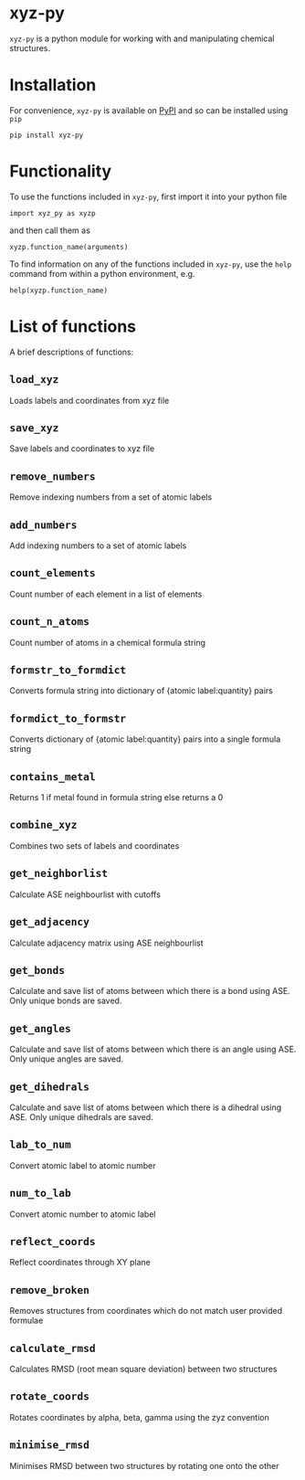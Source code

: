 # xyz-py

`xyz-py` is a python module for working with and manipulating chemical structures. 

# Installation

For convenience, `xyz-py` is available on [PyPI](https://pypi.org/project/xyz-py/) and so can be installed using `pip`

```
pip install xyz-py
```

# Functionality

To use the functions included in `xyz-py`, first import it into your python file
```
import xyz_py as xyzp
```
and then call them as 
```
xyzp.function_name(arguments)
```

To find information on any of the functions included in `xyz-py`, use the `help` command from within a python environment, e.g.

```
help(xyzp.function_name)
```

# List of functions

A brief descriptions of functions:

## `load_xyz`

Loads labels and coordinates from xyz file

## `save_xyz`

Save labels and coordinates to xyz file

## `remove_numbers`

Remove indexing numbers from a set of atomic labels

## `add_numbers`

Add indexing numbers to a set of atomic labels

## `count_elements`

Count number of each element in a list of elements

## `count_n_atoms`

Count number of atoms in a chemical formula string

## `formstr_to_formdict`

Converts formula string into dictionary of {atomic label:quantity} pairs

## `formdict_to_formstr`

Converts dictionary of {atomic label:quantity} pairs into a single formula string

## `contains_metal`

Returns 1 if metal found in formula string else returns a 0

## `combine_xyz`

Combines two sets of labels and coordinates

## `get_neighborlist`

Calculate ASE neighbourlist with cutoffs

## `get_adjacency`

Calculate adjacency matrix using ASE neighbourlist

## `get_bonds`

Calculate and save list of atoms between which there is a bond using ASE. Only unique bonds are saved.

## `get_angles`

Calculate and save list of atoms between which there is an angle using ASE. Only unique angles are saved.

## `get_dihedrals`

Calculate and save list of atoms between which there is a dihedral using ASE. Only unique dihedrals are saved.

## `lab_to_num`

Convert atomic label to atomic number

## `num_to_lab`

Convert atomic number to atomic label

## `reflect_coords`

Reflect coordinates through XY plane

## `remove_broken`

Removes structures from coordinates which do not match user provided formulae

## `calculate_rmsd`

Calculates RMSD (root mean square deviation) between two structures

## `rotate_coords`

Rotates coordinates by alpha, beta, gamma using the zyz convention

## `minimise_rmsd`

Minimises RMSD between two structures by rotating one onto the other
